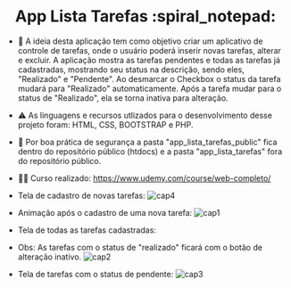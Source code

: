 <h1 align="center">App Lista Tarefas :spiral_notepad:</h1>

- 📂 A ideia desta aplicação tem como objetivo criar um aplicativo de controle de tarefas, onde o usuário poderá inserir novas tarefas, alterar e excluir. A aplicação mostra as tarefas pendentes e todas as tarefas já cadastradas, mostrando seu status na descrição, sendo eles, "Realizado" e "Pendente". Ao desmarcar o Checkbox o status da tarefa mudará para "Realizado" automaticamente. Após a tarefa mudar para o status de "Realizado", ela se torna inativa para alteração.

- ⚠️ As linguagens e recursos utlizados para o desenvolvimento desse projeto foram: HTML, CSS, BOOTSTRAP e PHP.

- :rotating_light: Por boa prática de segurança a pasta "app_lista_tarefas_public" fica dentro do repositório público (htdocs) e a pasta "app_lista_tarefas" fora do repositório público.

- :technologist: Curso realizado: https://www.udemy.com/course/web-completo/


- Tela de cadastro de novas tarefas:
![cap4](https://github.com/GautamaJr/PHP/assets/109612954/239608d6-6e97-4159-8f3b-f3ca4526049b)

- Animação após o cadastro de uma nova tarefa:
![cap1](https://github.com/GautamaJr/PHP/assets/109612954/078a6067-200b-49dc-90be-3eb4fad33b5e)

- Tela de todas as tarefas cadastradas:
- Obs: As tarefas com o status de "realizado" ficará com o botão de alteração inativo. 
![cap2](https://github.com/GautamaJr/PHP/assets/109612954/98ce2f3f-5da7-45fa-a218-b243b519af79)

- Tela de tarefas com o status de pendente:
![cap3](https://github.com/GautamaJr/PHP/assets/109612954/24bab639-1017-41bc-8a4b-f3e2140f2aae)


